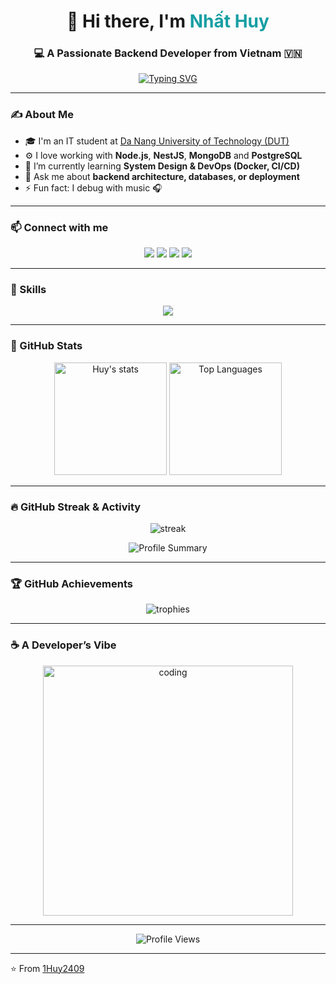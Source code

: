 <!-- Profile Header -->
<h1 align="center">👋 Hi there, I'm <span style="color:#179fa3">Nhất Huy</span></h1>
<h3 align="center">💻 A Passionate Backend Developer from Vietnam 🇻🇳</h3>

<p align="center">
  <a href="https://git.io/typing-svg">
    <img src="https://readme-typing-svg.demolab.com?font=Fira+Code&pause=1000&color=179fa3&width=435&lines=Backend+Developer;NodeJS+%7C+NestJS+%7C+Express;Loves+Clean+Code+and+System+Design" alt="Typing SVG" />
  </a>
</p>

---

### ✍ About Me
- 🎓 I'm an IT student at [Da Nang University of Technology (DUT)](https://dut.udn.vn/)  
- ⚙️ I love working with **Node.js**, **NestJS**, **MongoDB** and **PostgreSQL** 
- 🌱 I’m currently learning **System Design & DevOps (Docker, CI/CD)**  
- 💬 Ask me about **backend architecture, databases, or deployment**  
- ⚡ Fun fact: I debug with music 🎧  

---

### 📫 Connect with me
<p align="center">
  <a href="https://x.com/1HuyOneZ24"><img src="https://img.shields.io/badge/Twitter-000000?style=for-the-badge&logo=x&logoColor=white"/></a>
  <a href="https://www.facebook.com/nguyenhuyone"><img src="https://img.shields.io/badge/Facebook-1877F2?style=for-the-badge&logo=facebook&logoColor=white"/></a>
  <a href="https://github.com/1Huy2409"><img src="https://img.shields.io/badge/GitHub-171515?style=for-the-badge&logo=github&logoColor=white"/></a>
  <a href="mailto:nhathuy2409@gmail.com"><img src="https://img.shields.io/badge/Gmail-D14836?style=for-the-badge&logo=gmail&logoColor=white"/></a>
</p>

---

### 🧠 Skills
<p align="center">
  <img src="https://skillicons.dev/icons?i=nodejs,express,nestjs,java,spring,mysql,postgresql,mongodb,git,github,linux,docker,postman,vscode,androidstudio&perline=8" />
</p>

---

### 🚀 GitHub Stats
<p align="center">
  <img height="180em" src="https://github-readme-stats.vercel.app/api?username=1Huy2409&show_icons=true&theme=radical&count_private=true&include_all_commits=true" alt="Huy's stats"/>
  <img height="180em" src="https://github-readme-stats.vercel.app/api/top-langs/?username=1Huy2409&layout=compact&langs_count=10&theme=radical" alt="Top Languages"/>
</p>

---

### 🔥 GitHub Streak & Activity
<p align="center">
  <img src="https://github-readme-streak-stats.herokuapp.com/?user=1Huy2409&theme=radical" alt="streak"/>
</p>

<p align="center">
  <img src="https://github-profile-summary-cards.vercel.app/api/cards/profile-details?username=1Huy2409&theme=radical" alt="Profile Summary"/>
</p>

---

### 🏆 GitHub Achievements
<p align="center">
  <img src="https://github-profile-trophy.vercel.app/?username=1Huy2409&theme=radical&no-bg=true&margin-w=15" alt="trophies"/>
</p>

---

### ☕ A Developer’s Vibe
<p align="center">
  <img src="https://media.giphy.com/media/qgQUggAC3Pfv687qPC/giphy.gif" width="400" alt="coding"/>
</p>

---

<p align="center">
  <img src="https://komarev.com/ghpvc/?username=1Huy2409&color=179fa3&style=for-the-badge" alt="Profile Views" />
</p>

---
⭐️ From [1Huy2409](https://github.com/1Huy2409)
